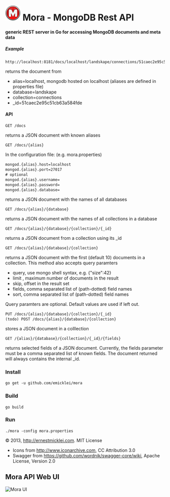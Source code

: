 # ![](Letter-M-icon.png) Mora - MongoDB Rest API

#### generic REST server in Go for accessing MongoDB documents and meta data
	
##### Example		
	
	http://localhost:8181/docs/localhost/landskape/connections/51caec2e95c51cb63a584fde	

returns the document from

 - alias=localhost, mongodb hosted on localhost (aliases are defined in properties file)
 - database=landskape
 - collection=connections
 - _id=51caec2e95c51cb63a584fde

#### API	
			
	GET /docs

returns a JSON document with known aliases
	
	GET /docs/{alias}
	
In the configuration file: (e.g. mora.properties)
	
	mongod.{alias}.host=localhost
	mongod.{alias}.port=27017
	# optional
	mongod.{alias}.username=
	mongod.{alias}.password=
	mongod.{alias}.database=


returns a JSON document with the names of all databases	
			
	GET /docs/{alias}/{database}
	
returns a JSON document with the names of all collections in a database	
	
	GET /docs/{alias}/{database}/{collection}/{_id}

returns a JSON document from a collection using its _id							

	GET /docs/{alias}/{database}/{collection}
	
returns a JSON document with the first (default 10) documents in a collection.
This method also accepts query paramters

 - query, use mongo shell syntax, e.g. {"size":42}
 - limit , maximum number of documents in the result
 - skip, offset in the result set
 - fields, comma separated list of (path-dotted) field names
 - sort, comma separated list of (path-dotted) field names

Query paramters are optional. Default values are used if left out.

	PUT /docs/{alias}/{database}/{collection}/{_id}
	(todo) POST /docs/{alias}/{database}/{collection}
	
stores a JSON document in a colllection	

	GET /{alias}/{database}/{collection}/{_id}/{fields}

returns selected fields of a JSON document. Currently, the fields parameter must be
a comma separated list of known fields. The document returned will always contains the internal _id.


### Install
						
	go get -u github.com/emicklei/mora
	
### Build
	
	go build 

### Run

	./mora -config mora.properties
	
&copy; 2013, http://ernestmicklei.com. MIT License
 - Icons from http://www.iconarchive.com, CC Attribution 3.0
 - Swagger from https://github.com/wordnik/swagger-core/wiki, Apache License, Version 2.0 	

## Mora API Web UI
![Mora UI](https://s3.amazonaws.com/public.philemonworks.com/mora/mora-2013-08-04.png)